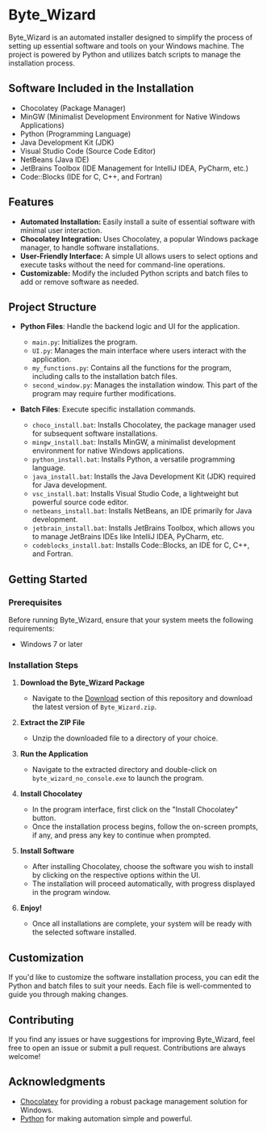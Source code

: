 # Byte_Wizard

Byte_Wizard is an automated installer designed to simplify the process of setting up essential software and tools on your Windows machine. The project is powered by Python and utilizes batch scripts to manage the installation process.

## Software Included in the Installation

- Chocolatey (Package Manager)
- MinGW (Minimalist Development Environment for Native Windows Applications)
- Python (Programming Language)
- Java Development Kit (JDK)
- Visual Studio Code (Source Code Editor)
- NetBeans (Java IDE)
- JetBrains Toolbox (IDE Management for IntelliJ IDEA, PyCharm, etc.)
- Code::Blocks (IDE for C, C++, and Fortran)

## Features

- **Automated Installation:** Easily install a suite of essential software with minimal user interaction.
- **Chocolatey Integration:** Uses Chocolatey, a popular Windows package manager, to handle software installations.
- **User-Friendly Interface:** A simple UI allows users to select options and execute tasks without the need for command-line operations.
- **Customizable:** Modify the included Python scripts and batch files to add or remove software as needed.

## Project Structure

- **Python Files**: Handle the backend logic and UI for the application.
  - `main.py`: Initializes the program.
  - `UI.py`: Manages the main interface where users interact with the application.
  - `my_functions.py`: Contains all the functions for the program, including calls to the installation batch files.
  - `second_window.py`: Manages the installation window. This part of the program may require further modifications.

- **Batch Files**: Execute specific installation commands.
  - `choco_install.bat`: Installs Chocolatey, the package manager used for subsequent software installations.
  - `mingw_install.bat`: Installs MinGW, a minimalist development environment for native Windows applications.
  - `python_install.bat`: Installs Python, a versatile programming language.
  - `java_install.bat`: Installs the Java Development Kit (JDK) required for Java development.
  - `vsc_install.bat`: Installs Visual Studio Code, a lightweight but powerful source code editor.
  - `netbeans_install.bat`: Installs NetBeans, an IDE primarily for Java development.
  - `jetbrain_install.bat`: Installs JetBrains Toolbox, which allows you to manage JetBrains IDEs like IntelliJ IDEA, PyCharm, etc.
  - `codeblocks_install.bat`: Installs Code::Blocks, an IDE for C, C++, and Fortran.

## Getting Started

### Prerequisites

Before running Byte_Wizard, ensure that your system meets the following requirements:

- Windows 7 or later

### Installation Steps

1. **Download the Byte_Wizard Package**
   - Navigate to the [Download](https://github.com/inquaid/Byte_Wizard/tree/main/Download) section of this repository and download the latest version of `Byte_Wizard.zip`.

2. **Extract the ZIP File**
   - Unzip the downloaded file to a directory of your choice.

3. **Run the Application**
   - Navigate to the extracted directory and double-click on `byte_wizard_no_console.exe` to launch the program.

4. **Install Chocolatey**
   - In the program interface, first click on the "Install Chocolatey" button.
   - Once the installation process begins, follow the on-screen prompts, if any, and press any key to continue when prompted.

5. **Install Software**
   - After installing Chocolatey, choose the software you wish to install by clicking on the respective options within the UI.
   - The installation will proceed automatically, with progress displayed in the program window.

6. **Enjoy!**
   - Once all installations are complete, your system will be ready with the selected software installed.

## Customization

If you'd like to customize the software installation process, you can edit the Python and batch files to suit your needs. Each file is well-commented to guide you through making changes.

## Contributing

If you find any issues or have suggestions for improving Byte_Wizard, feel free to open an issue or submit a pull request. Contributions are always welcome!

## Acknowledgments

- [Chocolatey](https://chocolatey.org/) for providing a robust package management solution for Windows.
- [Python](https://www.python.org/) for making automation simple and powerful.

